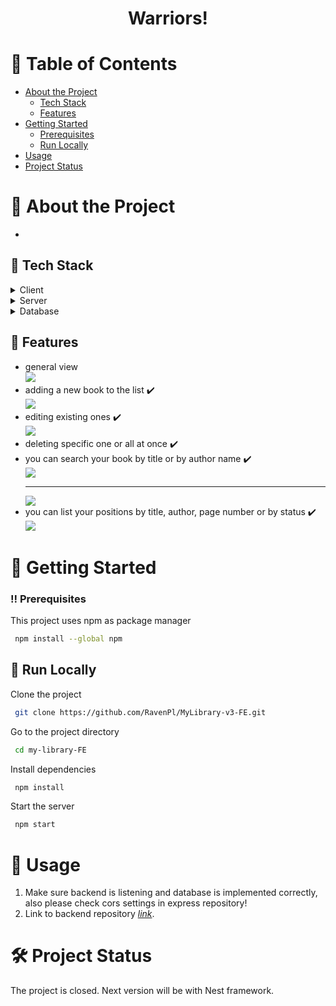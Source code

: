 <div align="center">  
  <h1>Warriors!</h1>  
</div>  
<!-- Table of Contents -->  

# :notebook_with_decorative_cover: Table of Contents

- [About the Project](#star2-about-the-project)
    * [Tech Stack](#space_invader-tech-stack)
    * [Features](#dart-features)
- [Getting Started](#toolbox-getting-started)
    * [Prerequisites](#bangbang-prerequisites)
    * [Run Locally](#running-run-locally)
- [Usage](#eyes-usage)
- [Project Status](#hammer_and_wrench-project-status)

# :star2: About the Project

*

## :space_invader: Tech Stack

<details>  
  <summary>Client</summary>  
  <ul>  
    <li>Handlebars</li>  
    <li>JavaScript</li>
    <li>Skeleton</li>
  </ul>  
</details>  
<details>  
  <summary>Server</summary>  
  <ul>  
    <li>Express</li>  
    <li>Typescript</li>
  </ul>  
</details>  

<details>  
<summary>Database</summary>  
  <ul>  
    <li>MySQL</li>  
  </ul>  
</details>  

<!-- Features -->  

## :dart: Features

- general view <br>
  <img src="./src/utils/images/mainView.jpg"/>
- adding a new book to the list :heavy_check_mark: <br>
  <img src="./src/utils/images/addingBook.jpg"/>
- editing existing ones :heavy_check_mark: <br>
  <img src="./src/utils/images/editBook.jpg"/>
- deleting specific one or all at once :heavy_check_mark:
- you can search your book by title or by author name :heavy_check_mark: <br>
  <img src="./src/utils/images/searchByAuthor.jpg"/> <hr>
  <img src="./src/utils/images/searchByTitle.jpg"/>
- you can list your positions by title, author, page number or by status :heavy_check_mark: <br>
  <img src="./src/utils/images/orderByAuthor.jpg"/>

# :toolbox: Getting Started

<!-- Prerequisites -->  

### :bangbang: Prerequisites

This project uses npm as package manager

```bash  
 npm install --global npm  
```  

<!-- Run Locally -->  

## :running: Run Locally

Clone the project

```bash  
 git clone https://github.com/RavenPl/MyLibrary-v3-FE.git
```  

Go to the project directory

```bash  
 cd my-library-FE  
```  

Install dependencies

```bash  
 npm install  
```  

Start the server

```bash  
 npm start  
```  

<!-- Usage -->  

# :eyes: Usage

1. Make sure backend is listening and database is implemented correctly, also please check cors settings in express
   repository!
2. Link to backend repository [_link_](https://github.com/RavenPl/MyLibrary-v3-BE).

# :hammer_and_wrench: Project Status

The project is closed. Next version will be with Nest framework.